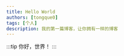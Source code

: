 ```yaml
---
title: Hello World
authors: [tongque0]
tags: [个人]
description: 我的第一篇博客，让你拥有一样的博客
---
```

:::tip
你好，世界！
:::
